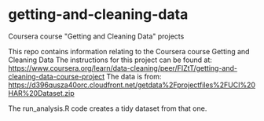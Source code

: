 # getting-and-cleaning-data
Coursera course "Getting and Cleaning Data" projects

This repo contains information relating to the Coursera course Getting and Cleaning Data
The instructions for this project can be found at: https://www.coursera.org/learn/data-cleaning/peer/FIZtT/getting-and-cleaning-data-course-project
The data is from: https://d396qusza40orc.cloudfront.net/getdata%2Fprojectfiles%2FUCI%20HAR%20Dataset.zip

The run_analysis.R code creates a tidy dataset from that one.
